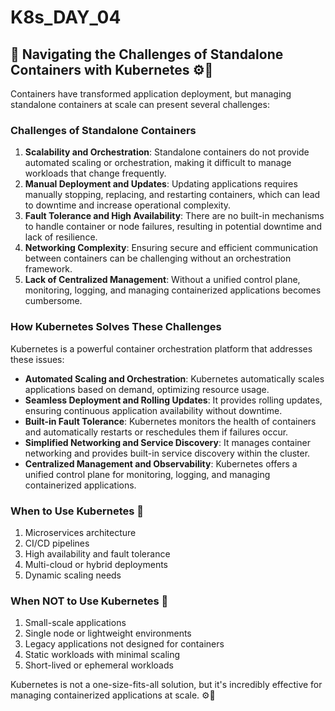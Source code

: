 # K8s_DAY_04
## 🚀 Navigating the Challenges of Standalone Containers with Kubernetes ⚙️🐳

Containers have transformed application deployment, but managing standalone containers at scale can present several challenges:

### Challenges of Standalone Containers

1. **Scalability and Orchestration**: Standalone containers do not provide automated scaling or orchestration, making it difficult to manage workloads that change frequently.
2. **Manual Deployment and Updates**: Updating applications requires manually stopping, replacing, and restarting containers, which can lead to downtime and increase operational complexity.
3. **Fault Tolerance and High Availability**: There are no built-in mechanisms to handle container or node failures, resulting in potential downtime and lack of resilience.
4. **Networking Complexity**: Ensuring secure and efficient communication between containers can be challenging without an orchestration framework.
5. **Lack of Centralized Management**: Without a unified control plane, monitoring, logging, and managing containerized applications becomes cumbersome.

### How Kubernetes Solves These Challenges

Kubernetes is a powerful container orchestration platform that addresses these issues:

- **Automated Scaling and Orchestration**: Kubernetes automatically scales applications based on demand, optimizing resource usage.
- **Seamless Deployment and Rolling Updates**: It provides rolling updates, ensuring continuous application availability without downtime.
- **Built-in Fault Tolerance**: Kubernetes monitors the health of containers and automatically restarts or reschedules them if failures occur.
- **Simplified Networking and Service Discovery**: It manages container networking and provides built-in service discovery within the cluster.
- **Centralized Management and Observability**: Kubernetes offers a unified control plane for monitoring, logging, and managing containerized applications.

### When to Use Kubernetes 🤔

1. Microservices architecture
2. CI/CD pipelines
3. High availability and fault tolerance
4. Multi-cloud or hybrid deployments
5. Dynamic scaling needs

### When NOT to Use Kubernetes 🚫

1. Small-scale applications
2. Single node or lightweight environments
3. Legacy applications not designed for containers
4. Static workloads with minimal scaling
5. Short-lived or ephemeral workloads

Kubernetes is not a one-size-fits-all solution, but it's incredibly effective for managing containerized applications at scale. ⚙️🐳



